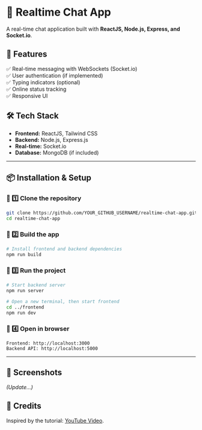 # 📌 Realtime Chat App  
A real-time chat application built with **ReactJS, Node.js, Express, and Socket.io**.

## 🚀 Features  
✅ Real-time messaging with WebSockets (Socket.io)  
✅ User authentication (if implemented)  
✅ Typing indicators (optional)  
✅ Online status tracking  
✅ Responsive UI  

## 🛠️ Tech Stack  
- **Frontend:** ReactJS, Tailwind CSS  
- **Backend:** Node.js, Express.js  
- **Real-time:** Socket.io  
- **Database:** MongoDB (if included)  

---

## 📦 Installation & Setup  

### 🔹 1️⃣ Clone the repository  
```bash
git clone https://github.com/YOUR_GITHUB_USERNAME/realtime-chat-app.git
cd realtime-chat-app
```

### 🔹 2️⃣ Build the app 
```bash
# Install frontend and backend dependencies
npm run build
```

### 🔹 3️⃣ Run the project  
```bash
# Start backend server
npm run server

# Open a new terminal, then start frontend
cd ../frontend
npm run dev
```

### 🔹 4️⃣ Open in browser  
```
Frontend: http://localhost:3000  
Backend API: http://localhost:5000  
```

---

## 📸 Screenshots  
*(Update...)*

## 📝 Credits  
Inspired by the tutorial: [YouTube Video](https://youtu.be/HwCqsOis894?si=QlxDKllLA7wJOUM5).  